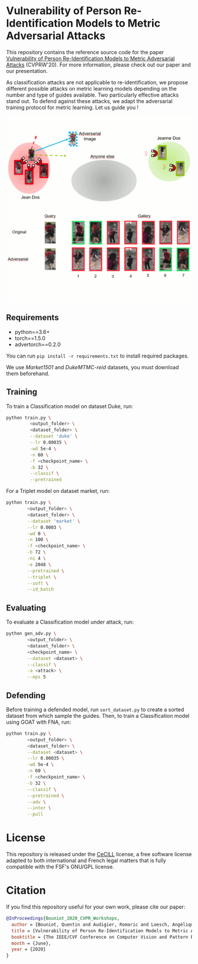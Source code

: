 # Vulnerability of Person Re-Identification Models to Metric Adversarial Attacks

This repository contains the reference source code for the paper [Vulnerability of Person Re-Identification Models to Metric Adversarial Attacks](http://openaccess.thecvf.com/content_CVPRW_2020/papers/w47/Bouniot_Vulnerability_of_Person_Re-Identification_Models_to_Metric_Adversarial_Attacks_CVPRW_2020_paper.pdf) (CVPRW'20). For more information, please check out our paper and our presentation. 

As classification attacks are not applicable to re-identification, we propose different possible attacks on metric learning models depending on the number and type of guides available. Two particularly effective attacks stand out. To defend against these attacks, we adapt the adversarial training protocol for metric learning. Let us guide you !

![alt text](./teaser.gif "teaser.gif")

## Requirements

- python==3.6+
- torch==1.5.0
- advertorch==0.2.0

You can run `pip install -r requirements.txt` to install required packages.

We use *Market1501* and *DukeMTMC-reid* datasets, you must download them beforehand. 

## Training

To train a Classification model on dataset Duke, run:

```sh
python train.py \
         <output_folder> \
         <dataset_folder> \
         --dataset 'duke' \
         --lr 0.00035 \
         -wd 5e-4 \
         -n 60 \
         -f <checkpoint_name> \
         -b 32 \
         --classif \
         --pretrained 
```

For a Triplet model on dataset market, run:

```sh
python train.py \
        <output_folder> \
        <dataset_folder> \
        --dataset 'market' \
        --lr 0.0003 \
        -wd 0 \
        -n 100 \
        -f <checkpoint_name> \
        -b 72 \
        -ni 4 \
        -e 2048 \
        --pretrained \
        --triplet \
        --soft \
        --id_batch
```

## Evaluating

To evaluate a Classification model under attack, run:

```sh
python gen_adv.py \
        <output_folder> \
        <dataset_folder> \
        <checkpoint_name> \
        --dataset <dataset> \
        --classif \
        -a <attack> \
        --eps 5
```

## Defending

Before training a defended model, run `sort_dataset.py` to create a sorted dataset from which sample the guides.
Then, to train a Classification model using GOAT with FNA, run:

```sh
python train.py \
        <output_folder> \
        <dataset_folder> \
        --dataset <dataset> \
        --lr 0.00035 \
        -wd 5e-4 \
        -n 60 \
        -f <checkpoint_name> \
        -b 32 \
        --classif \
        --pretrained \
        --adv \
        --inter \
        --pull
```

# License

This repository is released under the [CeCILL](LICENSE.txt) license, a free software license
adapted to both international and French legal matters that is fully compatible
with the FSF's GNU/GPL license.

# Citation

If you find this repository useful for your own work, please cite our paper:
```BibTeX
@InProceedings{Bouniot_2020_CVPR_Workshops,
  author = {Bouniot, Quentin and Audigier, Romaric and Loesch, Angélique},
  title = {Vulnerability of Person Re-Identification Models to Metric Adversarial Attacks},
  booktitle = {The IEEE/CVF Conference on Computer Vision and Pattern Recognition (CVPR) Workshops},
  month = {June},
  year = {2020}
}
```
